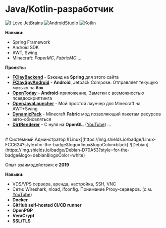 # Java/Kotlin-разработчик
![I Love JetBrains](https://img.shields.io/badge/IntelliJ_IDEA-000000.svg?style=for-the-badge&logo=intellij-idea&logoColor=white)
![AndroidStudio](https://img.shields.io/badge/Android_Studio-3DDC84?style=for-the-badge&logo=android-studio&logoColor=white)
![Kotlin](https://img.shields.io/badge/Kotlin-B125EA?style=for-the-badge&logo=kotlin&logoColor=white)


**Навыки:**
- Spring Framework
- Android SDK
- AWT, Swing
- Minecraft: _PaperMC_, _FabricMC_
...

**Проекты:**
- [**FClayBackend**](/project/fclaybackend) \- Бэкенд на **Spring** для этого сайта
- [**FClaySpyAndroid**](/project/fclayspyandroid) \- **Android**, Jetpack Compose. Отправляет текущую музыку на **бэк**
- [**OpenToday**](/project/opentoday) \- **Android**-приложение, Заметки с возможностью псевдоскриптинга
- [**OpenJavaLauncher**](/project/openjavalauncher) \- Мой простой лаунчер для Minecraft на AWT+Swing
- [**DynamicPack**](/project/dynamicpack) \- Minecraft **Fabric** мод позволяющий пакетам ресурсов авто-обновляться
- [**DirtRenderer**](https://github.com/FazziCLAY/DirtRenderer) \- С нуля на **OpenGL**. ([YouTube](https://www.youtube.com/watch?v=hCzHntqmUXU))
...



<br>
# Системный Админстратор
![Linux](https://img.shields.io/badge/Linux-FCC624?style=for-the-badge&logo=linux&logoColor=black)
![Debian](https://img.shields.io/badge/Debian-D70A53?style=for-the-badge&logo=debian&logoColor=white)

Опыт взаимодействия: **с 2019**

**Навыки:**
- VDS/VPS сервера, аренда, настройка, SSH, VNC
- Сети: Wireshark, nload, ifconfig. Понимание Proxy-серверов. (с.м. [YouTube](https://www.youtube.com/watch?v=y0lMBVtHEDQ))
- **Docker**
- **GitHub self-hosted CI/CD runner**
- **OpenPGP**
- **VeraCrypt**
- **SSL/TLS**
